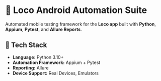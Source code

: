 # 📱 Loco Android Automation Suite

Automated mobile testing framework for the **Loco app** built with **Python**, **Appium**, **Pytest**, and **Allure Reports**.

## 🔧 Tech Stack

- **Language:** Python 3.10+
- **Automation Framework:** Appium + Pytest
- **Reporting:** Allure
- **Device Support:** Real Devices, Emulators
